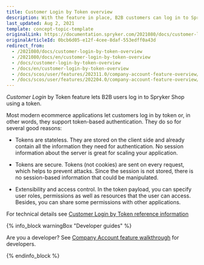 ```yaml
---
title: Customer Login by Token overview
description: With the feature in place, B2B customers can log in to Spryker shop using a token. In the article, you can find a description of the token structure.
last_updated: Aug 2, 2021
template: concept-topic-template
originalLink: https://documentation.spryker.com/2021080/docs/customer-login-by-token-overview
originalArticleId: 0bcb6d05-e12f-4cee-8daf-553edff0a43d
redirect_from:
  - /2021080/docs/customer-login-by-token-overview
  - /2021080/docs/en/customer-login-by-token-overview
  - /docs/customer-login-by-token-overview
  - /docs/en/customer-login-by-token-overview
  - /docs/scos/user/features/202311.0/company-account-feature-overview/customer-login-by-token-overview.html
  - /docs/scos/user/features/202204.0/company-account-feature-overview/customer-login-by-token-overview.html
---
```


*Customer Login* by Token feature lets B2B users log in to Spryker Shop using a token.

Most modern ecommerce applications let customers log in by token or, in other words, they support token-based authentication. They do so for several good reasons:

* Tokens are stateless. They are stored on the client side and already contain all the information they need for authentication. No session information about the server is great for scaling your application.

* Tokens are secure. Tokens (not cookies) are sent on every request, which helps to prevent attacks. Since the session is not stored, there is no session-based information that could be manipulated.

* Extensibility and access control. In the token payload, you can specify user roles, permissions as well as resources that the user can access. Besides, you can share some permissions with other applications.

For technical details see [Customer Login by Token reference information](/docs/scos/dev/feature-walkthroughs/{{page.version}}/company-account-feature-walkthrough/customer-login-by-token-reference-information.html)

{% info_block warningBox "Developer guides" %}

Are you a developer? See [Company Account feature walkthrough](/docs/scos/dev/feature-walkthroughs/{{page.version}}/company-account-feature-walkthrough/company-account-feature-walkthrough.html) for developers.

{% endinfo_block %}
